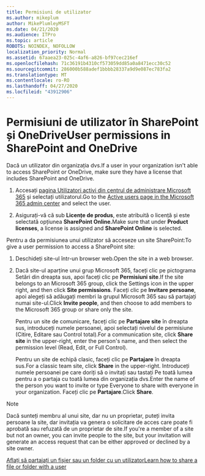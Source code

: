```yaml
---
title: Permisiuni de utilizator
ms.author: mikeplum
author: MikePlumleyMSFT
ms.date: 04/21/2020
ms.audience: ITPro
ms.topic: article
ROBOTS: NOINDEX, NOFOLLOW
localization_priority: Normal
ms.assetid: 67aaea23-025c-4af6-a826-bf97cec216ef
ms.openlocfilehash: 71c36191b4310cf573059dd85a0a8471ecc30c52
ms.sourcegitcommit: 286000b588adef1bbbb28337a9d9e087ec783fa2
ms.translationtype: MT
ms.contentlocale: ro-RO
ms.lasthandoff: 04/27/2020
ms.locfileid: "43912906"
---
```

# <a name="user-permissions-in-sharepoint-and-onedrive"></a><span data-ttu-id="4102d-102">Permisiuni de utilizator în SharePoint și OneDrive</span><span class="sxs-lookup"><span data-stu-id="4102d-102">User permissions in SharePoint and OneDrive</span></span>

<span data-ttu-id="4102d-103">Dacă un utilizator din organizația dvs.</span><span class="sxs-lookup"><span data-stu-id="4102d-103">If a user in your organization isn't able to access SharePoint or OneDrive, make sure they have a license that includes SharePoint and OneDrive.</span></span> 
  
1. <span data-ttu-id="4102d-104">Accesați [pagina Utilizatori activi din centrul de administrare Microsoft 365](https://portal.office.com/adminportal/home#/users) și selectați utilizatorul.</span><span class="sxs-lookup"><span data-stu-id="4102d-104">Go to the [Active users page in the Microsoft 365 admin center](https://portal.office.com/adminportal/home#/users) and select the user.</span></span> 
    
2. <span data-ttu-id="4102d-105">Asigurați-vă că sub **Licențe de produs**, este atribuită o licență și este selectată opțiunea **SharePoint Online.**</span><span class="sxs-lookup"><span data-stu-id="4102d-105">Make sure that under **Product licenses**, a license is assigned and **SharePoint Online** is selected.</span></span> 
    
 <span data-ttu-id="4102d-106">Pentru a da permisiunea unui utilizator să acceseze un site SharePoint:</span><span class="sxs-lookup"><span data-stu-id="4102d-106">To give a user permission to access a SharePoint site:</span></span> 
  
1. <span data-ttu-id="4102d-107">Deschideți site-ul într-un browser web.</span><span class="sxs-lookup"><span data-stu-id="4102d-107">Open the site in a web browser.</span></span>
    
2. <span data-ttu-id="4102d-108">Dacă site-ul aparține unui grup Microsoft 365, faceți clic pe pictograma Setări din dreapta sus, apoi faceți clic pe **Permisiuni site**.</span><span class="sxs-lookup"><span data-stu-id="4102d-108">If the site belongs to an Microsoft 365 group, click the Settings icon in the upper right, and then click **Site permissions**.</span></span> <span data-ttu-id="4102d-109">Faceți clic pe **Invitare persoane**, apoi alegeți să adăugați membri la grupul Microsoft 365 sau să partajați numai site-ul.</span><span class="sxs-lookup"><span data-stu-id="4102d-109">Click **Invite people**, and then choose to add members to the Microsoft 365 group or share only the site.</span></span> 
    
    <span data-ttu-id="4102d-110">Pentru un site de comunicare, faceți clic pe **Partajare site** în dreapta sus, introduceți numele persoanei, apoi selectați nivelul de permisiune (Citire, Editare sau Control total).</span><span class="sxs-lookup"><span data-stu-id="4102d-110">For a communication site, click **Share site** in the upper-right, enter the person's name, and then select the permission level (Read, Edit, or Full Control).</span></span> 
    
    <span data-ttu-id="4102d-111">Pentru un site de echipă clasic, faceți clic pe **Partajare** în dreapta sus.</span><span class="sxs-lookup"><span data-stu-id="4102d-111">For a classic team site, click **Share** in the upper-right.</span></span> <span data-ttu-id="4102d-112">Introduceți numele persoanei pe care doriți să o invitați sau tastați Pe toată lumea pentru a o partaja cu toată lumea din organizația dvs.</span><span class="sxs-lookup"><span data-stu-id="4102d-112">Enter the name of the person you want to invite or type Everyone to share with everyone in your organization.</span></span> <span data-ttu-id="4102d-113">Faceți clic pe **Partajare**.</span><span class="sxs-lookup"><span data-stu-id="4102d-113">Click **Share**.</span></span>
    
> [!NOTE]
> <span data-ttu-id="4102d-114">Dacă sunteți membru al unui site, dar nu un proprietar, puteți invita persoane la site, dar invitația va genera o solicitare de acces care poate fi aprobată sau refuzată de un proprietar de site.</span><span class="sxs-lookup"><span data-stu-id="4102d-114">If you're a member of a site but not an owner, you can invite people to the site, but your invitation will generate an access request that can be either approved or declined by a site owner.</span></span> 
  
[<span data-ttu-id="4102d-115">Aflați să partajați un fișier sau un folder cu un utilizator</span><span class="sxs-lookup"><span data-stu-id="4102d-115">Learn how to share a file or folder with a user</span></span>](https://go.microsoft.com/fwlink/?linkid=533408)
  

